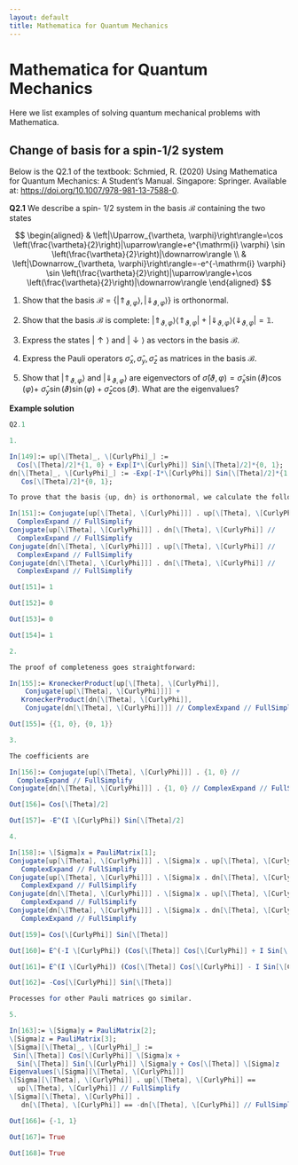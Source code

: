 ```yaml
---
layout: default
title: Mathematica for Quantum Mechanics
---
```


# Mathematica for Quantum Mechanics

Here we list examples of solving quantum mechanical problems with Mathematica.

## Change of basis for a spin-1/2 system

Below is the Q2.1 of the textbook: Schmied, R. (2020) Using Mathematica for Quantum Mechanics: A Student’s Manual. Singapore: Springer. Available at: https://doi.org/10.1007/978-981-13-7588-0.

**Q2.1** We describe a spin- $1 / 2$ system in the basis $\mathcal{B}$ containing the two states

$$
\begin{aligned}
& \left|\Uparrow_{\vartheta, \varphi}\right\rangle=\cos \left(\frac{\vartheta}{2}\right)|\uparrow\rangle+e^{\mathrm{i} \varphi} \sin \left(\frac{\vartheta}{2}\right)|\downarrow\rangle \\
& \left|\Downarrow_{\vartheta, \varphi}\right\rangle=-e^{-\mathrm{i} \varphi} \sin \left(\frac{\vartheta}{2}\right)|\uparrow\rangle+\cos \left(\frac{\vartheta}{2}\right)|\downarrow\rangle
\end{aligned}
$$

1. Show that the basis $\mathcal{B}=\left\{\left|\Uparrow_{\vartheta, \varphi}\right\rangle,\left|\Downarrow_{\vartheta, \varphi}\right\rangle\right\}$ is orthonormal.

2. Show that the basis $\mathcal{B}$ is complete: $\left|\Uparrow_{\vartheta, \varphi}\right\rangle\left\langle\Uparrow_{\vartheta, \varphi}\right|+\left|\Downarrow_{\vartheta, \varphi}\right\rangle\left\langle\Downarrow_{\vartheta, \varphi}\right|=\mathbb{1}$.

3. Express the states $|\uparrow\rangle$ and $|\downarrow\rangle$ as vectors in the basis $\mathcal{B}$.

4. Express the Pauli operators $\hat{\sigma}_x, \hat{\sigma}_y, \hat{\sigma}_z$ as matrices in the basis $\mathcal{B}$.

5. Show that $\left|\Uparrow_{\vartheta, \varphi}\right\rangle$ and $\left|\Downarrow_{\vartheta, \varphi}\right\rangle$ are eigenvectors of $\hat{\sigma}(\vartheta, \varphi)=\hat{\sigma}_x \sin (\vartheta) \cos (\varphi)+$ $\hat{\sigma}_y \sin (\vartheta) \sin (\varphi)+\hat{\sigma}_z \cos (\vartheta)$. What are the eigenvalues?

**Example solution**

```Mathematica
Q2.1

1.

In[149]:= up[\[Theta]_, \[CurlyPhi]_] := 
  Cos[\[Theta]/2]*{1, 0} + Exp[I*\[CurlyPhi]] Sin[\[Theta]/2]*{0, 1};
dn[\[Theta]_, \[CurlyPhi]_] := -Exp[-I*\[CurlyPhi]] Sin[\[Theta]/2]*{1, 0} + 
   Cos[\[Theta]/2]*{0, 1};

To prove that the basis {up, dn} is orthonormal, we calculate the following inner products:

In[151]:= Conjugate[up[\[Theta], \[CurlyPhi]]] . up[\[Theta], \[CurlyPhi]] // 
  ComplexExpand // FullSimplify
Conjugate[up[\[Theta], \[CurlyPhi]]] . dn[\[Theta], \[CurlyPhi]] // 
  ComplexExpand // FullSimplify
Conjugate[dn[\[Theta], \[CurlyPhi]]] . up[\[Theta], \[CurlyPhi]] // 
  ComplexExpand // FullSimplify
Conjugate[dn[\[Theta], \[CurlyPhi]]] . dn[\[Theta], \[CurlyPhi]] // 
  ComplexExpand // FullSimplify

Out[151]= 1

Out[152]= 0

Out[153]= 0

Out[154]= 1

2.

The proof of completeness goes straightforward:

In[155]:= KroneckerProduct[up[\[Theta], \[CurlyPhi]], 
    Conjugate[up[\[Theta], \[CurlyPhi]]]] + 
   KroneckerProduct[dn[\[Theta], \[CurlyPhi]], 
    Conjugate[dn[\[Theta], \[CurlyPhi]]]] // ComplexExpand // FullSimplify

Out[155]= {{1, 0}, {0, 1}}

3.

The coefficients are

In[156]:= Conjugate[up[\[Theta], \[CurlyPhi]]] . {1, 0} // 
  ComplexExpand // FullSimplify
Conjugate[dn[\[Theta], \[CurlyPhi]]] . {1, 0} // ComplexExpand // FullSimplify

Out[156]= Cos[\[Theta]/2]

Out[157]= -E^(I \[CurlyPhi]) Sin[\[Theta]/2]

4.

In[158]:= \[Sigma]x = PauliMatrix[1];
Conjugate[up[\[Theta], \[CurlyPhi]]] . \[Sigma]x . up[\[Theta], \[CurlyPhi]] //
   ComplexExpand // FullSimplify
Conjugate[up[\[Theta], \[CurlyPhi]]] . \[Sigma]x . dn[\[Theta], \[CurlyPhi]] //
   ComplexExpand // FullSimplify
Conjugate[dn[\[Theta], \[CurlyPhi]]] . \[Sigma]x . up[\[Theta], \[CurlyPhi]] //
   ComplexExpand // FullSimplify
Conjugate[dn[\[Theta], \[CurlyPhi]]] . \[Sigma]x . dn[\[Theta], \[CurlyPhi]] //
   ComplexExpand // FullSimplify

Out[159]= Cos[\[CurlyPhi]] Sin[\[Theta]]

Out[160]= E^(-I \[CurlyPhi]) (Cos[\[Theta]] Cos[\[CurlyPhi]] + I Sin[\[CurlyPhi]])

Out[161]= E^(I \[CurlyPhi]) (Cos[\[Theta]] Cos[\[CurlyPhi]] - I Sin[\[CurlyPhi]])

Out[162]= -Cos[\[CurlyPhi]] Sin[\[Theta]]

Processes for other Pauli matrices go similar.

5.

In[163]:= \[Sigma]y = PauliMatrix[2];
\[Sigma]z = PauliMatrix[3];
\[Sigma][\[Theta]_, \[CurlyPhi]_] := 
 Sin[\[Theta]] Cos[\[CurlyPhi]] \[Sigma]x + 
  Sin[\[Theta]] Sin[\[CurlyPhi]] \[Sigma]y + Cos[\[Theta]] \[Sigma]z
Eigenvalues[\[Sigma][\[Theta], \[CurlyPhi]]]
\[Sigma][\[Theta], \[CurlyPhi]] . up[\[Theta], \[CurlyPhi]] == 
  up[\[Theta], \[CurlyPhi]] // FullSimplify
\[Sigma][\[Theta], \[CurlyPhi]] . 
   dn[\[Theta], \[CurlyPhi]] == -dn[\[Theta], \[CurlyPhi]] // FullSimplify

Out[166]= {-1, 1}

Out[167]= True

Out[168]= True
```